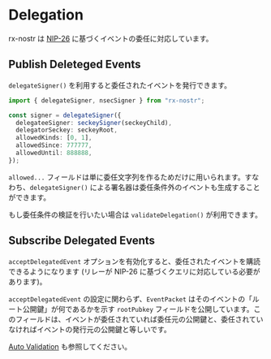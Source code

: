 # Delegation

rx-nostr は [NIP-26](https://github.com/nostr-protocol/nips/blob/master/26.md) に基づくイベントの委任に対応しています。

## Publish Deleteged Events

`delegateSigner()` を利用すると委任されたイベントを発行できます。

```ts
import { delegateSigner, nsecSigner } from "rx-nostr";

const signer = delegateSigner({
  delegateeSigner: seckeySigner(seckeyChild),
  delegatorSeckey: seckeyRoot,
  allowedKinds: [0, 1],
  allowedSince: 777777,
  allowedUntil: 888888,
});
```

`allowed...` フィールドは単に委任文字列を作るためだけに用いられます。すなわち、`delegateSigner()` による署名器は委任条件外のイベントも生成することができます。

もし委任条件の検証を行いたい場合は `validateDelegation()` が利用できます。

## Subscribe Delegated Events

`acceptDelegatedEvent` オプションを有効化すると、委任されたイベントを購読できるようになります (リレーが NIP-26 に基づくクエリに対応している必要があります)。

`acceptDelegatedEvent` の設定に関わらず、`EventPacket` はそのイベントの「ルート公開鍵」が何であるかを示す `rootPubkey` フィールドを公開しています。このフィールドは、イベントが委任されていれば委任元の公開鍵と、委任されていなければイベントの発行元の公開鍵と等しいです。

[Auto Validation](./auto-filtering.md#auto-validation) も参照してください。
